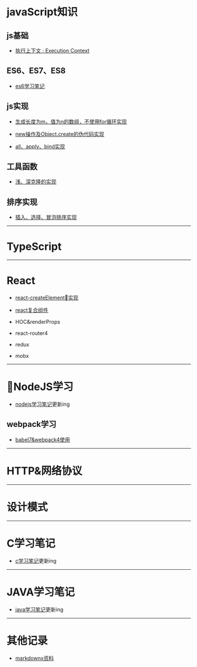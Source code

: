 # javaScript知识

## js基础

* [执行上下文 : Execution Context](src/context/index.md)

## ES6、ES7、ES8
* [es6学习笔记](https://github.com/FearlessMa/ES6-Notes)

## js实现

* [生成长度为m，值为n的数组，不使用for循环实现](src/createArray/index.md)

* [new操作及Object.create的伪代码实现](src/newFunction/index.md)

* [all、apply、bind实现](src/callApplyBind/index.md)

## 工具函数

* [浅、深克隆的实现](utils/cloneDeep/index.md)

## 排序实现

* [插入、选择、冒泡排序实现](sort/index.md)

---

# TypeScript

---

# React

* [react-createElement实现](https://github.com/FearlessMa/imitate-react)

* [react复合组件](https://github.com/FearlessMa/Babel7-Webpack4)

* HOC&renderProps

* react-router4

* redux

* mobx


---

# NodeJS学习

* [nodejs学习笔记](https://github.com/FearlessMa/learn-Nodejs)更新ing
## webpack学习

* [babel7&webpack4使用](https://github.com/FearlessMa/Babel7-Webpack4)

---

# HTTP&网络协议

---

# 设计模式

---

# C学习笔记

* [c学习笔记](https://github.com/FearlessMa/C-language-Note)更新ing

---

# JAVA学习笔记

* [java学习笔记](https://github.com/FearlessMa/Learn-Java)更新ing

---

# 其他记录

* [markdownx资料](https://shd101wyy.github.io/markdown-preview-enhanced/#/zh-cn/markdown-basics)